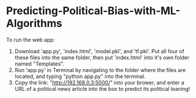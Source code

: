 # Predicting-Political-Bias-with-ML-Algorithms

To run the web app:
1. Download 'app.py', 'index.html', 'model.pkl', and 'tf.pkl'. Put all four of these files into the same folder, then put 'index.html' into it's own folder named "Templates". 
2. Run 'app.py' in Terminal by navigating to the folder where the files are located, and typing "python app.py" into the terminal.
3. Copy the link: "http://192.168.0.3:5000/" into your brower, and enter a URL of a political news article into the box to predict its political leaning!
